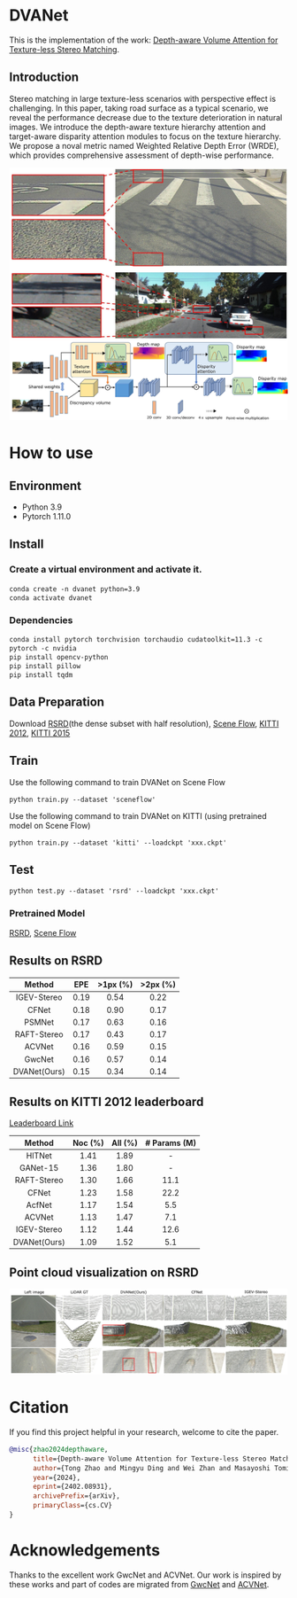 


# DVANet
This is the implementation of the work: [Depth-aware Volume Attention for Texture-less Stereo Matching](https://arxiv.org/abs/2402.08931).

## Introduction
Stereo matching in large texture-less scenarios with perspective effect is challenging. In this paper, taking road surface as a typical scenario, we reveal the performance decrease due to the texture deterioration in natural images.
We introduce the depth-aware texture hierarchy attention and target-aware disparity attention modules to focus on the texture hierarchy. We propose a noval metric named Weighted Relative Depth Error (WRDE), which provides comprehensive 
assessment of depth-wise performance.

![image](imgs/texture.jpg)
![image](imgs/model.jpg)

# How to use

## Environment
* Python 3.9
* Pytorch 1.11.0

## Install

### Create a virtual environment and activate it.

```
conda create -n dvanet python=3.9
conda activate dvanet
```
### Dependencies

```
conda install pytorch torchvision torchaudio cudatoolkit=11.3 -c pytorch -c nvidia
pip install opencv-python
pip install pillow
pip install tqdm
```

## Data Preparation
Download [RSRD](https://thu-rsxd.com/rsrd)(the dense subset with half resolution), [Scene Flow](https://lmb.informatik.uni-freiburg.de/resources/datasets/SceneFlowDatasets.en.html), [KITTI 2012](http://www.cvlibs.net/datasets/kitti/eval_stereo_flow.php?benchmark=stereo), [KITTI 2015](http://www.cvlibs.net/datasets/kitti/eval_scene_flow.php?benchmark=stereo)

## Train
Use the following command to train DVANet on Scene Flow


```
python train.py --dataset 'sceneflow'
```

Use the following command to train DVANet on KITTI (using pretrained model on Scene Flow)
```
python train.py --dataset 'kitti' --loadckpt 'xxx.ckpt'
```

## Test
```
python test.py --dataset 'rsrd' --loadckpt 'xxx.ckpt'
```


### Pretrained Model
[RSRD](https://drive.google.com/file/d/1bWDII9H2xwyKU0rgED5l-P8vXeUymyCW/view?usp=sharing), 
[Scene Flow](https://drive.google.com/file/d/1qxtDyKbso-k5-sRuLMbqJMYdsg9OWf5-/view?usp=sharing)

## Results on RSRD
| Method | EPE | >1px (%) | >2px (%) |
|:-:|:-:|:-:|:-:|
| IGEV-Stereo | 0.19 | 0.54 | 0.22 |
| CFNet | 0.18 | 0.90 | 0.17 |
| PSMNet | 0.17 | 0.63 | 0.16 |
| RAFT-Stereo | 0.17 | 0.43 | 0.17 |
| ACVNet | 0.16 | 0.59 | 0.15 |
| GwcNet | 0.16 | 0.57 | 0.14 |
| DVANet(Ours) | 0.15 | 0.34 | 0.14 |

## Results on KITTI 2012 leaderboard
[Leaderboard Link](https://www.cvlibs.net/datasets/kitti/eval_stereo_flow.php?benchmark=stereo)

| Method | Noc (%) | All (%) | # Params (M) |
|:-:|:-:|:-:|:-:|
| HITNet | 1.41 | 1.89 | - |
| GANet-15 | 1.36 | 1.80 | - |
| RAFT-Stereo | 1.30 | 1.66 | 11.1 |
| CFNet | 1.23 | 1.58 | 22.2 |
| AcfNet | 1.17 | 1.54 | 5.5 |
| ACVNet | 1.13 | 1.47 | 7.1 |
| IGEV-Stereo | 1.12 | 1.44 | 12.6 |
| DVANet(Ours) | 1.09 | 1.52 | 5.1 |

## Point cloud visualization on RSRD

![image](imgs/rsrd_visualization.jpg)

# Citation

If you find this project helpful in your research, welcome to cite the paper.

```bibtex
@misc{zhao2024depthaware,
      title={Depth-aware Volume Attention for Texture-less Stereo Matching}, 
      author={Tong Zhao and Mingyu Ding and Wei Zhan and Masayoshi Tomizuka and Yintao Wei},
      year={2024},
      eprint={2402.08931},
      archivePrefix={arXiv},
      primaryClass={cs.CV}
}

```

# Acknowledgements

Thanks to the excellent work GwcNet and ACVNet. Our work is inspired by these works and part of codes are migrated from [GwcNet](https://github.com/xy-guo/GwcNet) and [ACVNet](https://github.com/gangweiX/ACVNet).
